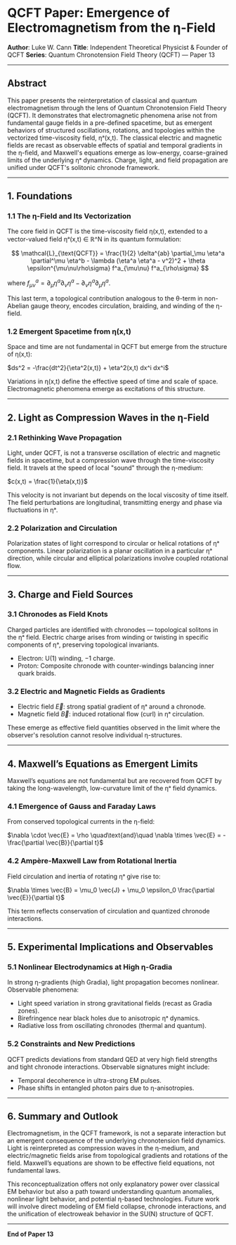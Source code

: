 # QCFT Paper: Emergence of Electromagnetism from the η-Field

**Author**: Luke W. Cann
**Title**: Independent Theoretical Physicist & Founder of QCFT
**Series**: Quantum Chronotension Field Theory (QCFT) — Paper 13

---

## **Abstract**

This paper presents the reinterpretation of classical and quantum electromagnetism through the lens of Quantum Chronotension Field Theory (QCFT). It demonstrates that electromagnetic phenomena arise not from fundamental gauge fields in a pre-defined spacetime, but as emergent behaviors of structured oscillations, rotations, and topologies within the vectorized time-viscosity field, ηᵃ(x,t). The classical electric and magnetic fields are recast as observable effects of spatial and temporal gradients in the η-field, and Maxwell's equations emerge as low-energy, coarse-grained limits of the underlying ηᵃ dynamics. Charge, light, and field propagation are unified under QCFT's solitonic chronode framework.

---

## **1. Foundations**

### 1.1 The η-Field and Its Vectorization

The core field in QCFT is the time-viscosity field η(x,t), extended to a vector-valued field ηᵃ(x,t) ∈ ℝ^N in its quantum formulation:

$$
\mathcal{L}_{\text{QCFT}} = \frac{1}{2} \delta^{ab} \partial_\mu \eta^a \partial^\mu \eta^b - \lambda (\eta^a \eta^a - v^2)^2 + \theta \epsilon^{\mu\nu\rho\sigma} f^a_{\mu\nu} f^a_{\rho\sigma}
$$

where $f^a_{\mu\nu} = \partial_\mu \eta^a \partial_\nu \eta^a - \partial_\nu \eta^a \partial_\mu \eta^a$.

This last term, a topological contribution analogous to the θ-term in non-Abelian gauge theory, encodes circulation, braiding, and winding of the η-field.

### 1.2 Emergent Spacetime from η(x,t)

Space and time are not fundamental in QCFT but emerge from the structure of η(x,t):

$ds^2 = -\frac{dt^2}{\eta^2(x,t)} + \eta^2(x,t) dx^i dx^i$

Variations in η(x,t) define the effective speed of time and scale of space. Electromagnetic phenomena emerge as excitations of this structure.

---

## **2. Light as Compression Waves in the η-Field**

### 2.1 Rethinking Wave Propagation

Light, under QCFT, is not a transverse oscillation of electric and magnetic fields in spacetime, but a compression wave through the time-viscosity field. It travels at the speed of local "sound" through the η-medium:

$c(x,t) = \frac{1}{\eta(x,t)}$

This velocity is not invariant but depends on the local viscosity of time itself. The field perturbations are longitudinal, transmitting energy and phase via fluctuations in ηᵃ.

### 2.2 Polarization and Circulation

Polarization states of light correspond to circular or helical rotations of ηᵃ components. Linear polarization is a planar oscillation in a particular ηᵃ direction, while circular and elliptical polarizations involve coupled rotational flow.

---

## **3. Charge and Field Sources**

### 3.1 Chronodes as Field Knots

Charged particles are identified with chronodes — topological solitons in the ηᵃ field. Electric charge arises from winding or twisting in specific components of ηᵃ, preserving topological invariants.

* Electron: U(1) winding, −1 charge.
* Proton: Composite chronode with counter-windings balancing inner quark braids.

### 3.2 Electric and Magnetic Fields as Gradients

* Electric field $\vec{E}$: strong spatial gradient of ηᵃ around a chronode.
* Magnetic field $\vec{B}$: induced rotational flow (curl) in ηᵃ circulation.

These emerge as effective field quantities observed in the limit where the observer's resolution cannot resolve individual η-structures.

---

## **4. Maxwell’s Equations as Emergent Limits**

Maxwell’s equations are not fundamental but are recovered from QCFT by taking the long-wavelength, low-curvature limit of the ηᵃ field dynamics.

### 4.1 Emergence of Gauss and Faraday Laws

From conserved topological currents in the η-field:

$\nabla \cdot \vec{E} = \rho \quad\text{and}\quad \nabla \times \vec{E} = -\frac{\partial \vec{B}}{\partial t}$

### 4.2 Ampère-Maxwell Law from Rotational Inertia

Field circulation and inertia of rotating ηᵃ give rise to:

$\nabla \times \vec{B} = \mu_0 \vec{J} + \mu_0 \epsilon_0 \frac{\partial \vec{E}}{\partial t}$

This term reflects conservation of circulation and quantized chronode interactions.

---

## **5. Experimental Implications and Observables**

### 5.1 Nonlinear Electrodynamics at High η-Gradia

In strong η-gradients (high Gradia), light propagation becomes nonlinear. Observable phenomena:

* Light speed variation in strong gravitational fields (recast as Gradia zones).
* Birefringence near black holes due to anisotropic ηᵃ dynamics.
* Radiative loss from oscillating chronodes (thermal and quantum).

### 5.2 Constraints and New Predictions

QCFT predicts deviations from standard QED at very high field strengths and tight chronode interactions. Observable signatures might include:

* Temporal decoherence in ultra-strong EM pulses.
* Phase shifts in entangled photon pairs due to η-anisotropies.

---

## **6. Summary and Outlook**

Electromagnetism, in the QCFT framework, is not a separate interaction but an emergent consequence of the underlying chronotension field dynamics. Light is reinterpreted as compression waves in the η-medium, and electric/magnetic fields arise from topological gradients and rotations of the field. Maxwell’s equations are shown to be effective field equations, not fundamental laws.

This reconceptualization offers not only explanatory power over classical EM behavior but also a path toward understanding quantum anomalies, nonlinear light behavior, and potential η-based technologies. Future work will involve direct modeling of EM field collapse, chronode interactions, and the unification of electroweak behavior in the SU(N) structure of QCFT.

---

**End of Paper 13**
